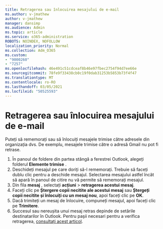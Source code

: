 ```yaml
---
title: Retragerea sau înlocuirea mesajului de e-mail
ms.author: v-jmathew
author: v-jmathew
manager: dansimp
ms.audience: Admin
ms.topic: article
ms.service: o365-administration
ROBOTS: NOINDEX, NOFOLLOW
localization_priority: Normal
ms.collection: Adm_O365
ms.custom:
- "9000260"
- "7257"
ms.openlocfilehash: 46e491c51cdceaf8b46e97fbec2754f94d7ee66e
ms.sourcegitcommit: 78fe9f33438cb0c19f0dab31253b5853b73f4f47
ms.translationtype: MT
ms.contentlocale: ro-RO
ms.lasthandoff: 03/05/2021
ms.locfileid: "50525593"
---
```

# <a name="recall-or-replace-email-message"></a>Retragerea sau înlocuirea mesajului de e-mail

Puteți să rememorați sau să înlocuiți mesajele trimise către adresele din organizația dvs. De exemplu, mesajele trimise către o adresă Gmail nu pot fi retrase.

1. În panoul de foldere din partea stângă a ferestrei Outlook, alegeți folderul **Elemente trimise** .
2. Deschideți mesajul pe care doriți să-l rememorați. Trebuie să faceți dublu clic pentru a deschide mesajul. Selectarea mesajului astfel încât să apară în panoul de citire nu vă permite să rememorați mesajul.
3. Din fila **mesaj** , selectați **acțiuni**  >  **retragerea acestui mesaj**.
4. Faceți clic pe **Ștergere copii necitite ale acestui mesaj** sau **Ștergeți copii necitite și înlocuiți cu un mesaj nou**, apoi faceți clic pe **OK**.
5. Dacă trimiteți un mesaj de înlocuire, compuneți mesajul, apoi faceți clic pe **Trimitere**.
6. Succesul sau nereușita unui mesaj retras depinde de setările destinatarilor în Outlook. Pentru pașii necesari pentru a verifica retragerea, [consultați acest articol](https://support.office.com/article/recall-or-replace-an-email-message-that-you-sent-35027f88-d655-4554-b4f8-6c0729a723a0#tocheck).

